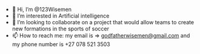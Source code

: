 - 👋 Hi, I’m @123Wisemen
- 👀 I’m interested in Artificial intelligence
- 🤝 I’m looking to collaborate on a project that would allow teams to create new formations in the sports of soccer
- 📫 How to reach me: my email is => godfatherwisemen@gmail.com and my phone number is +27 078 521 3503

<!---
123Wisemen/123Wisemen is a ✨ special ✨ repository because its `README.md` (this file) appears on your GitHub profile.
You can click the Preview link to take a look at your changes.
--->
